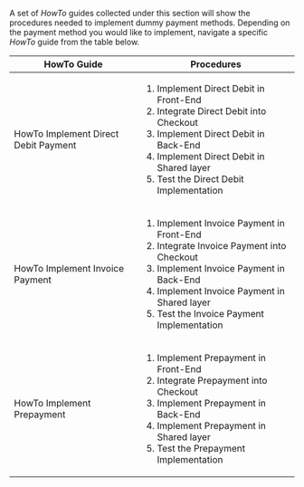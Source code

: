 A set of _HowTo_ guides collected under this section will show the procedures needed to implement dummy payment methods. Depending on the payment method you would like to implement, navigate a specific _HowTo_ guide from the table below.

| HowTo Guide | Procedures |
| --- | --- |
| HowTo Implement Direct Debit Payment | <ol><li>Implement Direct Debit in Front-End</li><li>Integrate Direct Debit into Checkout</li><li>Implement Direct Debit in Back-End</li><li>Implement Direct Debit in Shared layer</li><li>Test the Direct Debit Implementation</li></ol> |
| HowTo Implement Invoice Payment | <ol><li>Implement Invoice Payment in Front-End</li><li>Integrate Invoice Payment into Checkout</li><li>Implement Invoice Payment in Back-End</li><li>Implement Invoice Payment in Shared layer</li><li>Test the Invoice Payment Implementation</li></ol> |
| HowTo Implement Prepayment | <ol><li>Implement Prepayment in Front-End</li><li>Integrate Prepayment into Checkout</li><li>Implement Prepayment in Back-End</li><li>Implement Prepayment in Shared layer</li><li>Test the Prepayment Implementation</li></ol> |
